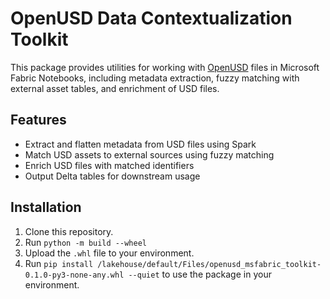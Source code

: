 # OpenUSD Data Contextualization Toolkit

This package provides utilities for working with [OpenUSD](https://openusd.org/) files in Microsoft Fabric Notebooks, including metadata extraction, fuzzy matching with external asset tables, and enrichment of USD files.

## Features

- Extract and flatten metadata from USD files using Spark
- Match USD assets to external sources using fuzzy matching
- Enrich USD files with matched identifiers
- Output Delta tables for downstream usage

## Installation

1. Clone this repository.
2. Run `python -m build --wheel`
3. Upload the `.whl` file to your environment.
4. Run `pip install /lakehouse/default/Files/openusd_msfabric_toolkit-0.1.0-py3-none-any.whl --quiet` to use the package in your environment.
